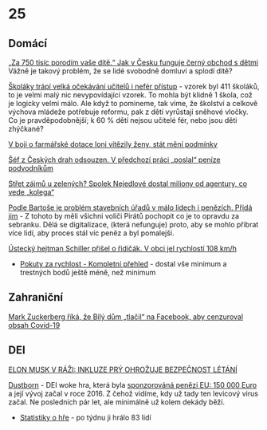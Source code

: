 # 25

## Domácí

[„Za 750 tisíc porodím vaše dítě.“ Jak v Česku funguje černý obchod s dětmi](https://www.idnes.cz/zpravy/domaci/nahradni-materstvi-dite-adopce-cerny-obchod.A240829_183131_domaci_vals) Vážně je takový problém, že se lidé svobodně domluví a splodí dítě?

[Školáky trápí velká očekávání učitelů i nefér přístup](https://www.novinky.cz/clanek/veda-skoly-skolaky-trapi-velka-ocekavani-ucitelu-i-nefer-pristup-40485827) - vzorek byl 411 školáků, to je velmi malý nic nevypovídající vzorek. To mohla být klidně 1 škola, což je logicky velmi málo. Ale když to pomineme, tak víme, že školství a celkově výchova mládeže potřebuje reformu, pak z dětí vyrůstají sněhové vločky. Co je pravděpodobnější; k 60 % dětí nejsou učitelé fér, nebo jsou děti zhýčkané?

[V boji o farmářské dotace loni vítězily ženy, stát mění podmínky](https://www.idnes.cz/ekonomika/domaci/zemedelstvi-dotace-zeny-gender-muzi.A240823_162510_ekonomika_drh)

[Šéf z Českých drah odsouzen. V předchozí práci „poslal“ peníze podvodníkům](https://www.seznamzpravy.cz/clanek/domaci-sef-z-ceskych-drah-odsouzen-v-predchozi-praci-poslal-penize-podvodnikum-258535)

[Střet zájmů u zelených? Spolek Nejedlové dostal miliony od agentury, co vede „kolega“](https://www.novinky.cz/clanek/domaci-stret-zajmu-u-zelenych-spolek-nejedlove-dostal-miliony-od-agentury-co-vede-kolega-40485230)

[Podle Bartoše je problém stavebních úřadů v málo lidech i penězích. Přidá jim](https://www.idnes.cz/zpravy/domaci/ministerstvo-pro-mistni-rozvoj-komplikace-digitalni-stavebni-rizeni-ivan-bartos.A240828_122048_domaci_vank) - Z tohoto by měli všichni voliči Pirátů pochopit co je to opravdu za sebranku. Dělá se digitalizace, (která nefunguje) proto, aby se mohlo přibrat více lidí, aby proces stál víc peněz a byl pomalejší.

[Ústecký hejtman Schiller přišel o řidičák. V obci jel rychlostí 108 km/h](https://www.novinky.cz/clanek/krimi-je-pravda-ze-jsem-jel-rychle-hejtman-schiller-z-ano-prisel-o-ridicak-40486038)
  * [Pokuty za rychlost - Kompletní přehled](https://www.cebia.cz/pruvodce/pokuty-za-rychlost-kompletni-prehled) - dostal vše minimum a trestných bodů ještě méně, než minimum

## Zahraniční 

[Mark Zuckerberg říká, že Bílý dům „tlačil“ na Facebook, aby cenzuroval obsah Covid-19](https://www.theguardian.com/technology/article/2024/aug/27/mark-zuckerberg-says-white-house-pressured-facebook-to-censor-covid-19-content)

## DEI

[ELON MUSK V RÁŽI: INKLUZE PRÝ OHROŽUJE BEZPEČNOST LÉTÁNÍ](https://www.hrot24.cz/clanek/inkluze-pry-ohrozuje-bezpecnost-elon-musk-dal-utoci-na-diverzitu)
  
[Dustborn](https://www.youtube.com/watch?v=xROdlAGC5Ww) - DEI woke hra, která byla [sponzorováná penězi EU: 150 000 Euro](https://culture.ec.europa.eu/creative-europe/projects/search/details/612346-CREA-1-2019-1-NO-MED-DEVVG) a její vývoj začal v roce 2016. Z čehož vidíme, kdy už tady ten levicový virus začal. Ne posledních pár let, ale minimálně už kolem dekády běží.
  * [Statistiky o hře](https://steamdb.info/app/721180/charts/#48h) - po týdnu ji hrálo 83 lidí
